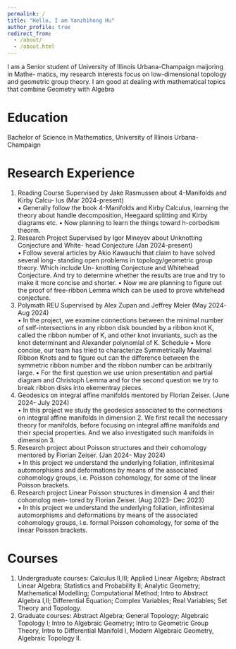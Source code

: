 ```yaml
---
permalink: /
title: "Hello, I am Yanzhihong Hu"
author_profile: true
redirect_from: 
  - /about/
  - /about.html
---
```


I am a Senior student of University of Illinois Urbana-Champaign maijoring in Mathe-
matics, my research interests focus on low-dimensional topology and geometric group
theory. I am good at dealing with mathematical topics that combine Geometry with Algebra

Education
======
Bachelor of Science in Mathematics, University of Illinois Urbana-Champaign


Research Experience
======
1. Reading Course Supervised by Jake Rasmussen about 4-Manifolds and Kirby Calcu-
lus 
(Mar 2024-present) \
• Generally follow the book 4-Manifolds and Kirby Calculus, learning the theory
about handle decomposition, Heegaard splitting and Kirby diagrams etc.
• Now planning to learn the things toward h-corbodism theorm.
1. Research Project Supervised by Igor Mineyev about Unknotting Conjecture and White-
head Conjecture
(Jan 2024-present) \
• Follow several articles by Akio Kawauchi that claim to have solved several long-
standing open problems in topology/geometric group theory. Which include Un-
knotting Conjecture and Whitehead Conjecture. And try to determine whether the
results are true and try to make it more concise and shorter.
• Now we are planning to figure out the proof of free-ribbon Lemma which can be
used to prove whitehead conjecture.
1. Polymath REU Supervised by Alex Zupan and Jeffrey Meier
(May 2024- Aug 2024) \
• In the project, we examine connections between the minimal number of self-intersections
in any ribbon disk bounded by a ribbon knot K, called the ribbon number of K, and
other knot invariants, such as the knot determinant and Alexander polynomial of K.
Schedule
• More concise, our team has tried to characterize Symmetrically Maximal Ribbon
Knots and to figure out can the difference between the symmetric ribbon number
and the ribbon number can be arbitrarily large.
• For the first question we use union presentation and partial diagram and Christoph
Lemma and for the second question we try to break ribbon disks into ekementray
pieces.
1. Geodesics on integral affine manifolds mentored by Florian Zeiser.
(June 2024- July 2024) \
• In this project we study the geodesics associated to the connections on integral
affine manifolds in dimension 2. We first recall the necessary theory for manifolds,
before focusing on integral affine manifolds and their special properties. And we
also investigated such manifolds in dimension 3.
1. Research project about Poisson structures and their cohomology mentored by Florian
Zeiser.
(Jan 2024- May 2024) \
• In this project we understand the underlying foliation, infinitesimal automorphisms
and deformations by means of the associated cohomology groups, i.e. Poisson
cohomology, for some of the linear Poisson brackets.
1. Research project Linear Poisson structures in dimension 4 and their cohomolog men-
tored by Florian Zeiser.
(Aug 2023- Dec 2023) \
• In this project we understand the underlying foliation, infinitesimal automorphisms
and deformations by means of the associated cohomology groups, i.e. formal
Poisson cohomology, for some of the linear Poisson brackets.

Courses
======
1. Undergraduate courses: Calculus II,III; Applied Linear Algebra; Abstract Linear Algebra; Statistics and Probability II; Analytic Geometry; Mathematical Modelling; Computational Method; Intro to Abstract Algebra I,II; Differential Equation; Complex Variables; Real Variables; Set Theory and Topology.
1. Graduate courses: Abstract Algebra; General Topology; Algebraic Topology I; Intro to Algebraic Geometry; Intro to Geometric Group Theory, Intro to Differential Manifold I, Modern Algebraic Geometry, Algebraic Topology II.
